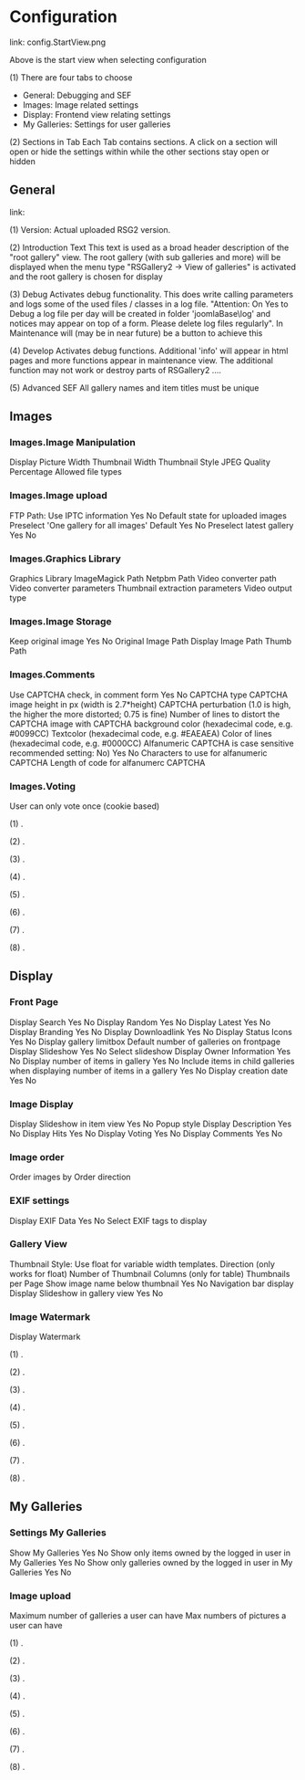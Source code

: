 
# Configuration

link: config.StartView.png

Above is the start view when selecting configuration

(1) There are four tabs to choose
 * General: Debugging and SEF
 * Images: Image related settings
 * Display: Frontend view relating settings
 * My Galleries: Settings for user galleries

(2) Sections in Tab
Each Tab contains sections. A click on a section will open or hide the settings within while the other sections stay open or hidden

## General

link:

(1) Version: Actual uploaded RSG2 version.

(2) Introduction Text
This text is used as a broad header description of the "root gallery" view. The root gallery (with sub galleries and more) will be displayed when the menu type "RSGallery2 -> View of galleries" is activated and the root gallery is chosen for display

(3) Debug
Activates debug functionality. This does write calling parameters and logs some of the used files / classes in a log file.
"Attention: On Yes to Debug a log file per day will be created in folder 'joomlaBase\\log' and notices may appear on top of a form. Please delete log files regularly". In Maintenance will (may be in near future) be a button to achieve this

(4) Develop
Activates debug functions. Additional 'info' will appear in html pages and more functions appear in maintenance view. The additional function may not work or destroy parts of RSGallery2 ....

(5) Advanced SEF
All gallery names and item titles must be unique

## Images

### Images.Image Manipulation
Display Picture Width
Thumbnail Width
Thumbnail Style
JPEG Quality Percentage
Allowed file types
### Images.Image upload
FTP Path:
Use IPTC information
Yes No
Default state for uploaded images
Preselect 'One gallery for all images'
Default Yes No
Preselect latest gallery
Yes No
### Images.Graphics Library
Graphics Library
ImageMagick Path
Netpbm Path
Video converter path
Video converter parameters
Thumbnail extraction parameters
Video output type
### Images.Image Storage
Keep original image
Yes No
Original Image Path
Display Image Path
Thumb Path
### Images.Comments
Use CAPTCHA check, in comment form
Yes No
CAPTCHA type
CAPTCHA image height in px
(width is 2.7*height)
CAPTCHA perturbation
(1.0 is high, the higher the more distorted; 0.75 is fine)
Number of lines to distort the CAPTCHA image with
CAPTCHA background color
(hexadecimal code, e.g. #0099CC)
Textcolor
(hexadecimal code, e.g. #EAEAEA)
Color of lines
(hexadecimal code, e.g. #0000CC)
Alfanumeric CAPTCHA is case sensitive
recommended setting: No)
Yes No
Characters to use for alfanumeric CAPTCHA
Length of code for alfanumerc CAPTCHA
### Images.Voting
User can only vote once (cookie based)


(1) .

(2) .

(3) .

(4) .

(5) .

(6) .

(7) .

(8) .

## Display

### Front Page
Display Search
Yes No
Display Random
Yes No
Display Latest
Yes No
Display Branding
Yes No
Display Downloadlink
Yes No
Display Status Icons
Yes No
Display gallery limitbox
Default number of galleries on frontpage
Display Slideshow
Yes No
Select slideshow
Display Owner Information
Yes No
Display number of items in gallery
Yes No
Include items in child galleries when displaying number of items in a gallery
Yes No
Display creation date
Yes No
### Image Display
Display Slideshow in item view
Yes No
Popup style
Display Description
Yes No
Display Hits
Yes No
Display Voting
Yes No
Display Comments
Yes No
### Image order
Order images by
Order direction
### EXIF settings
Display EXIF Data
Yes No
Select EXIF tags to display

### Gallery View
Thumbnail Style:
Use float for variable width templates.
Direction (only works for float)
Number of Thumbnail Columns (only for table)
Thumbnails per Page
Show image name below thumbnail
Yes No
Navigation bar display
Display Slideshow in gallery view
Yes No
### Image Watermark
Display Watermark

(1) .

(2) .

(3) .

(4) .

(5) .

(6) .

(7) .

(8) .

## My Galleries


### Settings My Galleries
Show My Galleries
Yes No
Show only items owned by the logged in user in My Galleries
Yes No
Show only galleries owned by the logged in user in My Galleries
Yes No
### Image upload
Maximum number of galleries a user can have
Max numbers of pictures a user can have

(1) .

(2) .

(3) .

(4) .

(5) .

(6) .

(7) .

(8) .
